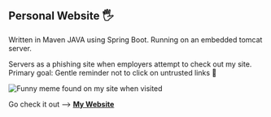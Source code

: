 ## Personal Website :raised_hand_with_fingers_splayed:

Written in Maven JAVA using Spring Boot. Running on an embedded tomcat server. 

Servers as a phishing site when employers attempt to check out my site. Primary goal: Gentle reminder not to click on untrusted links :bone:

![Funny meme found on my site when visited](https://www.memecreator.org/static/images/memes/3871073.jpg)


Go check it out --> <a href="http://springabdelati.com/" target="_blank"><b>My Website</b></a>
